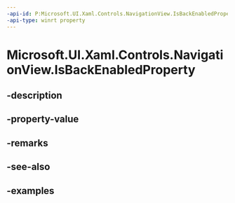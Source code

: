 ```yaml
---
-api-id: P:Microsoft.UI.Xaml.Controls.NavigationView.IsBackEnabledProperty
-api-type: winrt property
---
```


<!-- Property syntax.
public DependencyProperty IsBackEnabledProperty { get; }
-->

# Microsoft.UI.Xaml.Controls.NavigationView.IsBackEnabledProperty

## -description

## -property-value

## -remarks

## -see-also

## -examples

